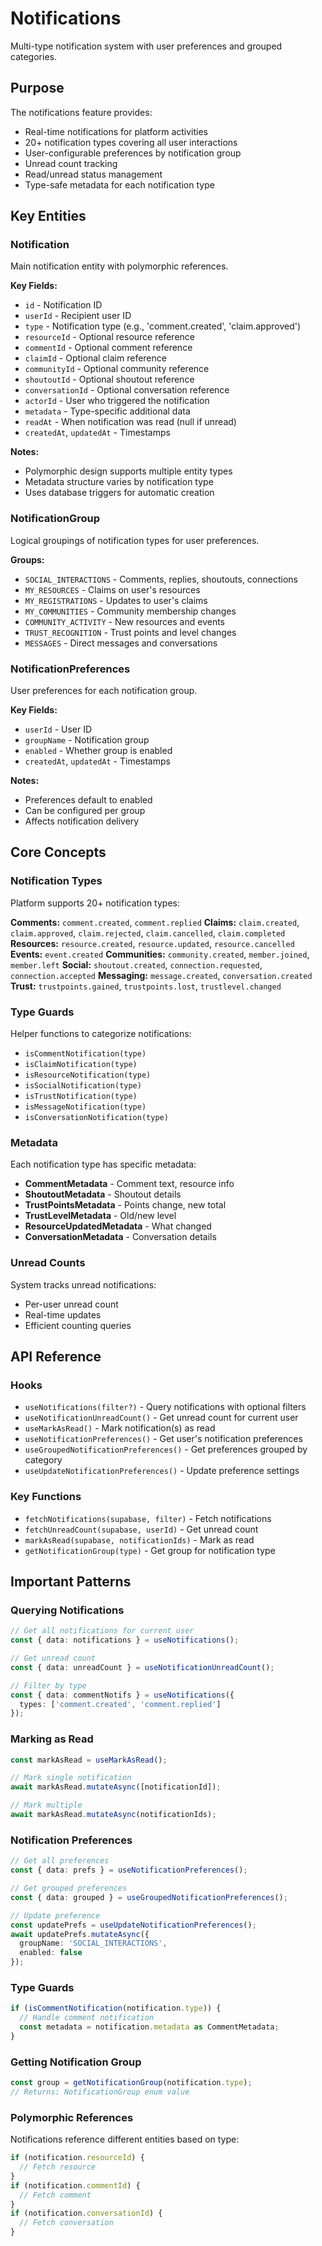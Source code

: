 # Notifications

Multi-type notification system with user preferences and grouped categories.

## Purpose

The notifications feature provides:
- Real-time notifications for platform activities
- 20+ notification types covering all user interactions
- User-configurable preferences by notification group
- Unread count tracking
- Read/unread status management
- Type-safe metadata for each notification type

## Key Entities

### Notification

Main notification entity with polymorphic references.

**Key Fields:**
- `id` - Notification ID
- `userId` - Recipient user ID
- `type` - Notification type (e.g., 'comment.created', 'claim.approved')
- `resourceId` - Optional resource reference
- `commentId` - Optional comment reference
- `claimId` - Optional claim reference
- `communityId` - Optional community reference
- `shoutoutId` - Optional shoutout reference
- `conversationId` - Optional conversation reference
- `actorId` - User who triggered the notification
- `metadata` - Type-specific additional data
- `readAt` - When notification was read (null if unread)
- `createdAt`, `updatedAt` - Timestamps

**Notes:**
- Polymorphic design supports multiple entity types
- Metadata structure varies by notification type
- Uses database triggers for automatic creation

### NotificationGroup

Logical groupings of notification types for user preferences.

**Groups:**
- `SOCIAL_INTERACTIONS` - Comments, replies, shoutouts, connections
- `MY_RESOURCES` - Claims on user's resources
- `MY_REGISTRATIONS` - Updates to user's claims
- `MY_COMMUNITIES` - Community membership changes
- `COMMUNITY_ACTIVITY` - New resources and events
- `TRUST_RECOGNITION` - Trust points and level changes
- `MESSAGES` - Direct messages and conversations

### NotificationPreferences

User preferences for each notification group.

**Key Fields:**
- `userId` - User ID
- `groupName` - Notification group
- `enabled` - Whether group is enabled
- `createdAt`, `updatedAt` - Timestamps

**Notes:**
- Preferences default to enabled
- Can be configured per group
- Affects notification delivery

## Core Concepts

### Notification Types

Platform supports 20+ notification types:

**Comments:** `comment.created`, `comment.replied`
**Claims:** `claim.created`, `claim.approved`, `claim.rejected`, `claim.cancelled`, `claim.completed`
**Resources:** `resource.created`, `resource.updated`, `resource.cancelled`
**Events:** `event.created`
**Communities:** `community.created`, `member.joined`, `member.left`
**Social:** `shoutout.created`, `connection.requested`, `connection.accepted`
**Messaging:** `message.created`, `conversation.created`
**Trust:** `trustpoints.gained`, `trustpoints.lost`, `trustlevel.changed`

### Type Guards

Helper functions to categorize notifications:
- `isCommentNotification(type)`
- `isClaimNotification(type)`
- `isResourceNotification(type)`
- `isSocialNotification(type)`
- `isTrustNotification(type)`
- `isMessageNotification(type)`
- `isConversationNotification(type)`

### Metadata

Each notification type has specific metadata:
- **CommentMetadata** - Comment text, resource info
- **ShoutoutMetadata** - Shoutout details
- **TrustPointsMetadata** - Points change, new total
- **TrustLevelMetadata** - Old/new level
- **ResourceUpdatedMetadata** - What changed
- **ConversationMetadata** - Conversation details

### Unread Counts

System tracks unread notifications:
- Per-user unread count
- Real-time updates
- Efficient counting queries

## API Reference

### Hooks
- `useNotifications(filter?)` - Query notifications with optional filters
- `useNotificationUnreadCount()` - Get unread count for current user
- `useMarkAsRead()` - Mark notification(s) as read
- `useNotificationPreferences()` - Get user's notification preferences
- `useGroupedNotificationPreferences()` - Get preferences grouped by category
- `useUpdateNotificationPreferences()` - Update preference settings

### Key Functions
- `fetchNotifications(supabase, filter)` - Fetch notifications
- `fetchUnreadCount(supabase, userId)` - Get unread count
- `markAsRead(supabase, notificationIds)` - Mark as read
- `getNotificationGroup(type)` - Get group for notification type

## Important Patterns

### Querying Notifications

```typescript
// Get all notifications for current user
const { data: notifications } = useNotifications();

// Get unread count
const { data: unreadCount } = useNotificationUnreadCount();

// Filter by type
const { data: commentNotifs } = useNotifications({
  types: ['comment.created', 'comment.replied']
});
```

### Marking as Read

```typescript
const markAsRead = useMarkAsRead();

// Mark single notification
await markAsRead.mutateAsync([notificationId]);

// Mark multiple
await markAsRead.mutateAsync(notificationIds);
```

### Notification Preferences

```typescript
// Get all preferences
const { data: prefs } = useNotificationPreferences();

// Get grouped preferences
const { data: grouped } = useGroupedNotificationPreferences();

// Update preference
const updatePrefs = useUpdateNotificationPreferences();
await updatePrefs.mutateAsync({
  groupName: 'SOCIAL_INTERACTIONS',
  enabled: false
});
```

### Type Guards

```typescript
if (isCommentNotification(notification.type)) {
  // Handle comment notification
  const metadata = notification.metadata as CommentMetadata;
}
```

### Getting Notification Group

```typescript
const group = getNotificationGroup(notification.type);
// Returns: NotificationGroup enum value
```

### Polymorphic References

Notifications reference different entities based on type:
```typescript
if (notification.resourceId) {
  // Fetch resource
}
if (notification.commentId) {
  // Fetch comment
}
if (notification.conversationId) {
  // Fetch conversation
}
```